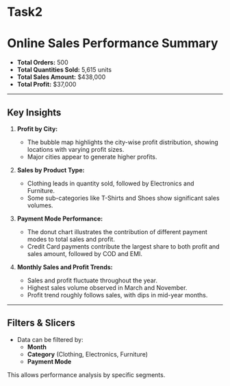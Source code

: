 # Task2

# Online Sales Performance Summary

- **Total Orders:** 500  
- **Total Quantities Sold:** 5,615 units  
- **Total Sales Amount:** $438,000  
- **Total Profit:** $37,000  

---

## Key Insights

1. **Profit by City:**  
   - The bubble map highlights the city-wise profit distribution, showing locations with varying profit sizes.  
   - Major cities appear to generate higher profits.

2. **Sales by Product Type:**  
   - Clothing leads in quantity sold, followed by Electronics and Furniture.  
   - Some sub-categories like T-Shirts and Shoes show significant sales volumes.

3. **Payment Mode Performance:**  
   - The donut chart illustrates the contribution of different payment modes to total sales and profit.  
   - Credit Card payments contribute the largest share to both profit and sales amount, followed by COD and EMI.

4. **Monthly Sales and Profit Trends:**  
   - Sales and profit fluctuate throughout the year.  
   - Highest sales volume observed in March and November.  
   - Profit trend roughly follows sales, with dips in mid-year months.

---

## Filters & Slicers

- Data can be filtered by:  
  - **Month**  
  - **Category** (Clothing, Electronics, Furniture)  
  - **Payment Mode**  

This allows performance analysis by specific segments.
